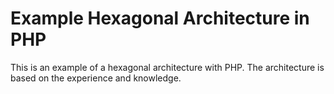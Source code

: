 # Example Hexagonal Architecture in PHP

This is an example of a hexagonal architecture with PHP. The architecture is based on the experience and knowledge.